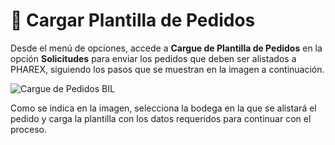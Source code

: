 # 📄 Cargar Plantilla de Pedidos

Desde el menú de opciones, accede a **Cargue de Plantilla de Pedidos** en la opción **Solicitudes** para enviar los pedidos que deben ser alistados a PHAREX, siguiendo los pasos que se muestran en la imagen a continuación.  

<img src="https://josemaestreb.github.io/docs.bil_v2/_asset/02-%20Estado%20pedido%20y%20solicitudes/018_cargue_plantilla_pedidos_inicio.png" alt="Cargue de Pedidos BIL" loading="lazy"/>

Como se indica en la imagen, selecciona la bodega en la que se alistará el pedido y carga la plantilla con los datos requeridos para continuar con el proceso.